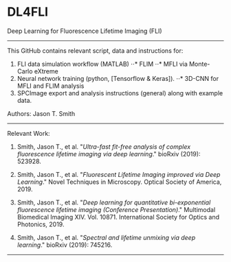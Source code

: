 # DL4FLI
Deep Learning for Fluorescence Lifetime Imaging (FLI)

--------------------------------------------------------------

This GitHub contains relevant script, data and instructions for:
1) FLI data simulation workflow (MATLAB)
⋅⋅* FLIM
⋅⋅* MFLI via Monte-Carlo eXtreme
2) Neural network training (python, [Tensorflow & Keras]).
⋅⋅* 3D-CNN for MFLI and FLIM analysis
3) SPCImage export and analysis instructions (general) along with example data.

Authors: Jason T. Smith

--------------------------------------------------------------

Relevant Work:

1) Smith, Jason T., et al. "_Ultra-fast fit-free analysis of complex fluorescence lifetime imaging via deep learning_." bioRxiv (2019): 523928.

2) Smith, Jason T., et al. "_Fluorescent Lifetime Imaging improved via Deep Learning_." Novel Techniques in Microscopy. Optical Society of America, 2019.

3) Smith, Jason T., et al. "_Deep learning for quantitative bi-exponential fluorescence lifetime imaging (Conference Presentation)_." Multimodal Biomedical Imaging XIV. Vol. 10871. International Society for Optics and Photonics, 2019.

4) Smith, Jason T., et al. "_Spectral and lifetime unmixing via deep learning_." bioRxiv (2019): 745216.

--------------------------------------------------------------


